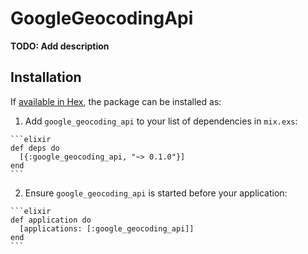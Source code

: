 # GoogleGeocodingApi

**TODO: Add description**

## Installation

If [available in Hex](https://hex.pm/docs/publish), the package can be installed as:

  1. Add `google_geocoding_api` to your list of dependencies in `mix.exs`:

    ```elixir
    def deps do
      [{:google_geocoding_api, "~> 0.1.0"}]
    end
    ```

  2. Ensure `google_geocoding_api` is started before your application:

    ```elixir
    def application do
      [applications: [:google_geocoding_api]]
    end
    ```


